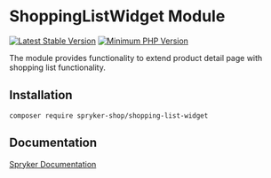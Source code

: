 # ShoppingListWidget Module
[![Latest Stable Version](https://poser.pugx.org/spryker-shop/shopping-list-widget/v/stable.svg)](https://packagist.org/packages/spryker-shop/shopping-list-widget)
[![Minimum PHP Version](https://img.shields.io/badge/php-%3E%3D%208.1-8892BF.svg)](https://php.net/)

The module provides functionality to extend product detail page with shopping list functionality.

## Installation

```
composer require spryker-shop/shopping-list-widget
```

## Documentation

[Spryker Documentation](https://docs.spryker.com)
